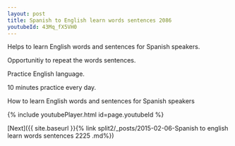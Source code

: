 ```yaml
---
layout: post
title: Spanish to English learn words sentences 2086 
youtubeId: 43Mq_fX5VH0
---
```

 
 
Helps to learn English words and sentences for Spanish speakers.

Opportunitiy to repeat the words sentences. 

Practice English language. 
 
10 minutes practice every day. 
 
How to learn English words and sentences for Spanish speakers 
 
{% include youtubePlayer.html id=page.youtubeId %}
 
 
[Next]({{ site.baseurl }}{% link  split2/_posts/2015-02-06-Spanish to english learn words sentences 2225 .md%})
 
